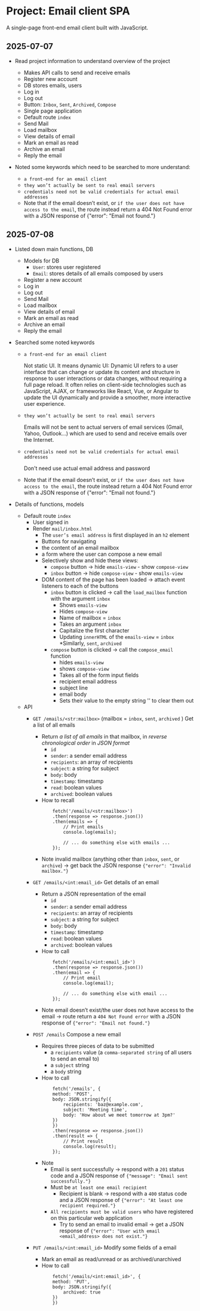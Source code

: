 # Project: Email client SPA

A single-page front-end email client built with JavaScript.

## 2025-07-07
- Read project information to understand overview of the project
    - Makes API calls to send and receive emails
    - Register new account
    - DB stores emails, users
    - Log in
    - Log out
    - Button: `Inbox`, `Sent`, `Archived`, `Compose`
    - Single page application
    - Default route `index`
    - Send Mail
    - Load mailbox
    - View details of email
    - Mark an email as read
    - Archive an email
    - Reply the email

- Noted some keywords which need to be searched to more understand:
    - `a front-end for an email client`
    - `they won’t actually be sent to real email servers`
    - `credentials need not be valid credentials for actual email addresses`
    - Note that if the email doesn’t exist, or `if the user does not have access to the email`, the route instead return a 404 Not Found error with a JSON response of {"error": "Email not found."}

## 2025-07-08
- Listed down main functions, DB
    - Models for DB
        - `User`: stores user registered
        - `Email`: stores details of all emails composed by users
    - Register a new account
    - Log in
    - Log out
    - Send Mail
    - Load mailbox
    - View details of email
    - Mark an email as read
    - Archive an email
    - Reply the email
- Searched some noted keywords
    - `a front-end for an email client`

        Not static UI. It means dynamic UI:
        Dynamic UI refers to a user interface that can change or update its content and structure in response to user interactions or data changes, without requiring a full page reload. It often relies on client-side technologies such as JavaScript, AJAX, or frameworks like React, Vue, or Angular to update the UI dynamically and provide a smoother, more interactive user experience.

    - `they won’t actually be sent to real email servers`

        Emails will not be sent to actual servers of email services (Gmail, Yahoo, Outlook...) which are used to send and receive emails over the Internet.

    - `credentials need not be valid credentials for actual email addresses`

        Don't need use actual email address and password

    - Note that if the email doesn’t exist, or `if the user does not have access to the email`, the route instead return a 404 Not Found error with a JSON response of {"error": "Email not found."}

- Details of functions, models
    - Default route `index`
        - User signed in
        - Render `mail/inbox.html`
            - The `user’s email address` is first displayed in an `h2` element
            - Buttons for navigating
            - <div class="emails-view"></div>
                the content of an email mailbox
            - <div class="compose-view"></div>
                a form where the user can compose a new email
            - Selectively show and hide these views:
                - `compose` button -> hide `emails-view` - show `compose-view`
                - `inbox` button -> hide `compose-view` - show `emails-view`
            - DOM content of the page has been loaded -> attach event listeners to each of the buttons
                - `inbox` button is clicked
                    -> call the `load_mailbox` function with the argument `inbox`
                    - Shows `emails-view`
                    - Hides `compose-view`
                    - Name of mailbox = `inbox`
                    - Takes an argument `inbox`
                    - Capitalize the first character
                    - Updating `innerHTML` of the `emails-view` = `inbox`
                    *Similarly, `sent`, `archived`
                -  `compose` button is clicked 
                    -> call the `compose_email` function
                    - hides `emails-view`
                    - shows `compose-view`
                    - Takes all of the form input fields
                    - recipient email address
                    - subject line
                    - email body
                    - Sets their value to the empty string '' to clear them out
    - API
        - `GET /emails/<str:mailbox>` (mailbox = `inbox`, `sent`, `archived` )
            Get a list of all emails

            - Return _a list of all emails_ in that mailbox, in _reverse chronological order_ in _JSON format_
                - `id` 
                - `sender`: a sender email address
                - `recipients`: an array of recipients
                - `subject`: a string for subject
                - `body`: body
                - `timestamp`: timestamp
                - `read`: boolean values
                - `archived`: boolean values
            - How to recall
                ```
                    fetch('/emails/<str:mailbox>')
                    .then(response => response.json())
                    .then(emails => {
                        // Print emails
                        console.log(emails);

                        // ... do something else with emails ...
                    });
                ```
            - Note
                invalid mailbox (anything other than `inbox`, `sent`, or `archive`) -> get back the JSON response `{"error": "Invalid mailbox."}`
        - `GET /emails/<int:email_id>`
            Get details of an email

            - Return a JSON representation of the email
                - `id` 
                - `sender`: a sender email address
                - `recipients`: an array of recipients
                - `subject`: a string for subject
                - `body`: body
                - `timestamp`: timestamp
                - `read`: boolean values
                - `archived`: boolean values
            - How to call
                ```
                    fetch('/emails/<int:email_id>')
                    .then(response => response.json())
                    .then(email => {
                        // Print email
                        console.log(email);

                        // ... do something else with email ...
                    });
                ```
            - Note
                email doesn’t exist/the user does not have access to the email -> route return a `404 Not Found error` with a JSON response of `{"error": "Email not found."}`
        - `POST /emails`
            Compose a new email

            - Requires three pieces of data to be submitted
                - a `recipients` value (a `comma-separated string` of all users to send an email to)
                - a `subject` string
                - a `body` string
            - How to call
                ```
                    fetch('/emails', {
                    method: 'POST',
                    body: JSON.stringify({
                        recipients: 'baz@example.com',
                        subject: 'Meeting time',
                        body: 'How about we meet tomorrow at 3pm?'
                    })
                    })
                    .then(response => response.json())
                    .then(result => {
                        // Print result
                        console.log(result);
                    });
                ```
            - Note
                - Email is sent successfully -> respond with a `201` status code and a JSON response of `{"message": "Email sent successfully."}`
                - Must be `at least one email recipient`
                    - Recipient is blank -> respond with a `400` status code and a JSON response of `{"error": "At least one recipient required."}`
                - `All recipients must be valid users` who have registered on this particular web application
                    - Try to send an email to invalid email -> get a JSON response of `{"error": "User with email <email_address> does not exist."}`
        - `PUT /emails/<int:email_id>`
            Modify some fields of a email

            - Mark an email as read/unread or as archived/unarchived
            - How to call
                ```
                    fetch('/emails/<int:email_id>', {
                    method: 'PUT',
                    body: JSON.stringify({
                        archived: true
                    })
                    })
                ```